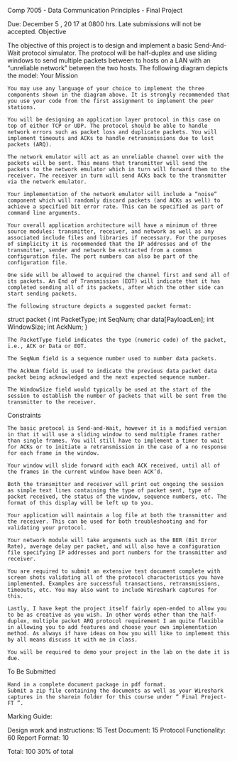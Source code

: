 Comp 7005 - Data Communication Principles - Final Project

Due: December 5 , 20 17 at 0800 hrs. Late submissions will not be accepted.
Objective

The objective of this project is to design and implement a basic Send-And-Wait protocol simulator. The protocol will be half-duplex and use sliding windows to send multiple packets between to hosts on a LAN with an “unreliable network” between the two hosts. The following diagram depicts the model:
Your Mission

    You may use any language of your choice to implement the three components shown in the diagram above. It is strongly recommended that you use your code from the first assignment to implement the peer stations.

    You will be designing an application layer protocol in this case on top of either TCP or UDP. The protocol should be able to handle network errors such as packet loss and duplicate packets. You will implement timeouts and ACKs to handle retransmissions due to lost packets (ARQ).

    The network emulator will act as an unreliable channel over with the packets will be sent. This means that transmitter will send the packets to the network emulator which in turn will forward them to the receiver. The receiver in turn will send ACKs back to the transmitter via the network emulator.

    Your implementation of the network emulator will include a “noise” component which will randomly discard packets (and ACKs as well) to achieve a specified bit error rate. This can be specified as part of command line arguments.

    Your overall application architecture will have a minimum of three source modules: transmitter, receiver, and network as well as any associated include files and libraries if necessary. For the purposes of simplicity it is recommended that the IP addresses and of the transmitter, sender and network be extracted from a common configuration file. The port numbers can also be part of the configuration file.

    One side will be allowed to acquired the channel first and send all of its packets. An End of Transmission (EOT) will indicate that it has completed sending all of its packets, after which the other side can start sending packets.

    The following structure depicts a suggested packet format:

struct packet
{
int PacketType;
int SeqNum;
char data[PayloadLen];
int WindowSize;
int AckNum;
}

    The PacketType field indicates the type (numeric code) of the packet, i.e., ACK or Data or EOT.

    The SeqNum field is a sequence number used to number data packets.

    The AckNum field is used to indicate the previous data packet data packet being acknowledged and the next expected sequence number.

    The WindowSize field would typically be used at the start of the session to establish the number of packets that will be sent from the transmitter to the receiver.

Constraints

    The basic protocol is Send-and-Wait, however it is a modified version in that it will use a sliding window to send multiple frames rather than single frames. You will still have to implement a timer to wait for ACKs or to initiate a retransmission in the case of a no response for each frame in the window.

    Your window will slide forward with each ACK received, until all of the frames in the current window have been ACK’d.

    Both the transmitter and receiver will print out ongoing the session as simple text lines containing the type of packet sent, type of packet received, the status of the window, sequence numbers, etc. The format of this display will be left up to you.

    Your application will maintain a log file at both the transmitter and the receiver. This can be used for both troubleshooting and for validating your protocol.

    Your network module will take arguments such as the BER (Bit Error Rate), average delay per packet, and will also have a configuration file specifying IP addresses and port numbers for the transmitter and receiver.

    You are required to submit an extensive test document complete with screen shots validating all of the protocol characteristics you have implemented. Examples are successful transactions, retransmissions, timeouts, etc. You may also want to include Wireshark captures for this.

    Lastly, I have kept the project itself fairly open-ended to allow you to be as creative as you wish. In other words other than the half-duplex, multiple packet ARQ protocol requirement I am quite flexible in allowing you to add features and choose your own implementation method. As always if have ideas on how you will like to implement this by all means discuss it with me in class.

    You will be required to demo your project in the lab on the date it is due.

To Be Submitted

    Hand in a complete document package in pdf format.
    Submit a zip file containing the documents as well as your Wireshark captures in the sharein folder for this course under “ Final Project-FT ”.

Marking Guide:

Design work and instructions: 15 Test Document: 15 Protocol Functionality: 60 Report Format: 10

Total: 100 30% of total
